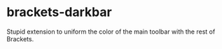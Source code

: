 brackets-darkbar
================

Stupid extension to uniform the color of the main toolbar with the rest of Brackets.

